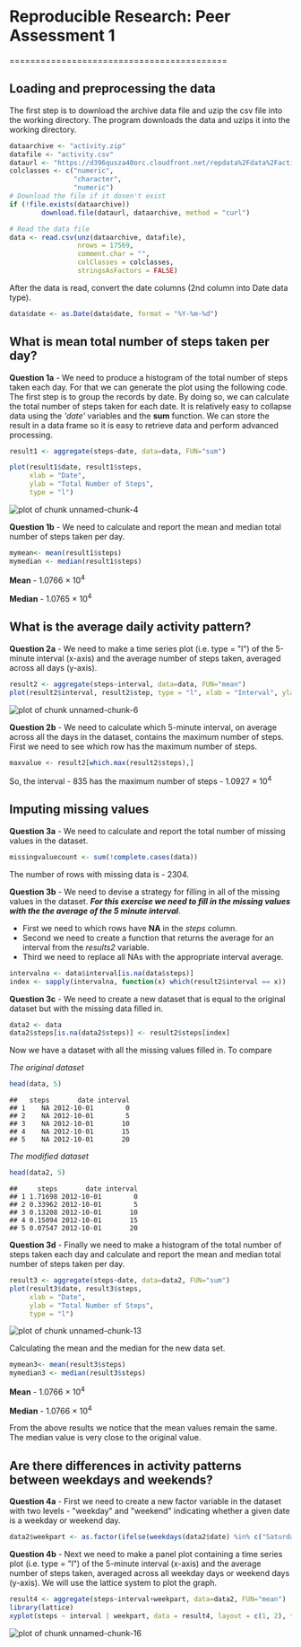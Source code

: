 # Reproducible Research: Peer Assessment 1
==========================================

## Loading and preprocessing the data

The first step is to download the archive data file and uzip the csv file into the working directory. The program downloads the data and uzips it into the working directory.

```r
dataarchive <- "activity.zip"
datafile <- "activity.csv"
dataurl <- "https://d396qusza40orc.cloudfront.net/repdata%2Fdata%2Factivity.zip"
colclasses <- c("numeric",
                "character",
                "numeric")
# Download the file if it dosen't exist
if (!file.exists(dataarchive))
        download.file(dataurl, dataarchive, method = "curl")

# Read the data file
data <- read.csv(unz(dataarchive, datafile),
                 nrows = 17569,
                 comment.char = "",
                 colClasses = colclasses,
                 stringsAsFactors = FALSE)
```

After the data is read, convert the date columns (2nd column into Date data type).


```r
data$date <- as.Date(data$date, format = "%Y-%m-%d")
```

## What is mean total number of steps taken per day?

**Question 1a** -  We need to produce a histogram of the total number of steps taken each day. For that we can generate the plot using the following code.
The first step is to group the records by date. By doing so, we can calculate the total number of steps taken for each date. It is relatively easy to collapse data using the *'date'* variables and the **sum** function. We can store the result in a data frame so it is easy to retrieve data and perform advanced processing.


```r
result1 <- aggregate(steps~date, data=data, FUN="sum")
```



```r
plot(result1$date, result1$steps,
     xlab = "Date",
     ylab = "Total Number of Steps",
     type = "l")
```

![plot of chunk unnamed-chunk-4](figure/unnamed-chunk-4.png) 

**Question 1b** - We need to calculate and report the mean and median total number of steps taken per day.


```r
mymean<- mean(result1$steps)
mymedian <- median(result1$steps)
```

**Mean** - 1.0766 &times; 10<sup>4</sup>

**Median** - 1.0765 &times; 10<sup>4</sup>

## What is the average daily activity pattern?

**Question 2a** - We need to make a time series plot (i.e. type = "l") of the 5-minute interval (x-axis) and the average number of steps taken, averaged across all days (y-axis).


```r
result2 <- aggregate(steps~interval, data=data, FUN="mean")
plot(result2$interval, result2$step, type = "l", xlab = "Interval", ylab="Steps")
```

![plot of chunk unnamed-chunk-6](figure/unnamed-chunk-6.png) 


**Question 2b** - We need to calculate which 5-minute interval, on average across all the days in the dataset, contains the maximum number of steps. First we need to see which row has the maximum number of steps.


```r
maxvalue <- result2[which.max(result2$steps),]
```

So, the interval - 835 has the maximum number of steps - 1.0927 &times; 10<sup>4</sup>


## Imputing missing values

**Question 3a** - We need to calculate and report the total number of missing values in the dataset. 


```r
missingvaluecount <- sum(!complete.cases(data))
```

The number of rows with missing data is - 2304.


**Question 3b** - We need to devise a strategy for filling in all of the missing values in the dataset. ***For this exercise we need to fill in the missing values with the the average of the 5 minute interval***. 

- First we need to which rows have **NA** in the *steps* column.
- Second we need to create a function that returns the average for an interval from the *results2* variable.
- Third we need to replace all NAs with the appropriate interval average.


```r
intervalna <- data$interval[is.na(data$steps)]
index <- sapply(intervalna, function(x) which(result2$interval == x))
```


**Question 3c** - We need to create a new dataset that is equal to the original dataset but with the missing data filled in.


```r
data2 <- data
data2$steps[is.na(data2$steps)] <- result2$steps[index]
```

Now we have a dataset with all the missing values filled in. To compare 

*The original dataset*


```r
head(data, 5)
```

```
##   steps       date interval
## 1    NA 2012-10-01        0
## 2    NA 2012-10-01        5
## 3    NA 2012-10-01       10
## 4    NA 2012-10-01       15
## 5    NA 2012-10-01       20
```

*The modified dataset*


```r
head(data2, 5)
```

```
##     steps       date interval
## 1 1.71698 2012-10-01        0
## 2 0.33962 2012-10-01        5
## 3 0.13208 2012-10-01       10
## 4 0.15094 2012-10-01       15
## 5 0.07547 2012-10-01       20
```


**Question 3d** - Finally we need to make a histogram of the total number of steps taken each day and calculate and report the mean and median total number of steps taken per day. 


```r
result3 <- aggregate(steps~date, data=data2, FUN="sum")
plot(result3$date, result3$steps,
     xlab = "Date",
     ylab = "Total Number of Steps",
     type = "l")
```

![plot of chunk unnamed-chunk-13](figure/unnamed-chunk-13.png) 

Calculating the mean and the median for the new data set. 


```r
mymean3<- mean(result3$steps)
mymedian3 <- median(result3$steps)
```

**Mean** - 1.0766 &times; 10<sup>4</sup>

**Median** - 1.0766 &times; 10<sup>4</sup>

From the above results we notice that the mean values remain the same. The median value is very close to the original value. 


## Are there differences in activity patterns between weekdays and weekends?

**Question 4a** - First we need to create a new factor variable in the dataset with two levels - "weekday" and "weekend" indicating whether a given date is a weekday or weekend day.


```r
data2$weekpart <- as.factor(ifelse(weekdays(data2$date) %in% c("Saturday","Sunday"),"weekend", "weekday"))
```


**Question 4b** - Next we need to make a panel plot containing a time series plot (i.e. type = "l") of the 5-minute interval (x-axis) and the average number of steps taken, averaged across all weekday days or weekend days (y-axis). We will use the lattice system to plot the graph.


```r
result4 <- aggregate(steps~interval+weekpart, data=data2, FUN="mean")
library(lattice)
xyplot(steps ~ interval | weekpart, data = result4, layout = c(1, 2), type = "l", xlab = "Interval", ylab = "Number of Steps")
```

![plot of chunk unnamed-chunk-16](figure/unnamed-chunk-16.png) 

